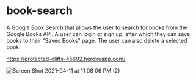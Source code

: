 # book-search

A Google Book Search that allows the user to search for books from the Google Books API. A user can login or sign up, after which they can save books to their "Saved Books" page. The user can also delete a selected book.

https://protected-cliffs-45692.herokuapp.com/

![Screen Shot 2021-04-11 at 11 08 06 PM (2)](https://user-images.githubusercontent.com/73211852/114343501-3b861f80-9b1b-11eb-8eeb-18e0692a80f0.png)
